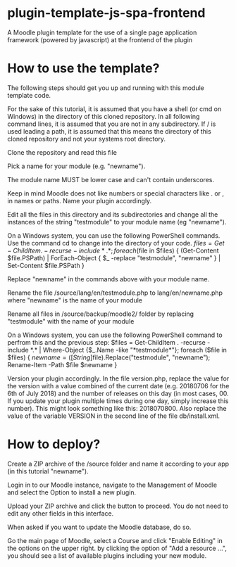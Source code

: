 # plugin-template-js-spa-frontend
A Moodle plugin template for the use of a single page application framework (powered by javascript) at the frontend of the plugin

# How to use the template?
The following steps should get you up and running with this module template code.

For the sake of this tutorial, it is assumed that you have a shell (or cmd on Windows) in the directory of this cloned repository. In all following command lines, it is assumed that you are not in any subdirectory. If / is used leading a path, it is assumed that this means the directory of this cloned repository and not your systems root directory.

Clone the repository and read this file

Pick a name for your module (e.g. "newname").

The module name MUST be lower case and can't contain underscores.

Keep in mind Moodle does not like numbers or special characters like . or , in names or paths. Name your plugin accordingly.

Edit all the files in this directory and its subdirectories and change all the instances of the string "testmodule" to your module name (eg "newname").

On a Windows system, you can use the following PowerShell commands. Use the command cd to change into the directory of your code.
$files = Get-ChildItem . -recurse -include *.* ; foreach ($file in $files) { (Get-Content $file.PSPath) | ForEach-Object { $_ -replace "testmodule", "newname" } | Set-Content $file.PSPath }

Replace "newname" in the commands above with your module name.

Rename the file /source/lang/en/testmodule.php to lang/en/newname.php where "newname" is the name of your module

Rename all files in /source/backup/moodle2/ folder by replacing "testmodule" with the name of your module

On a Windows system, you can use the following PowerShell command to perfrom this and the previous step:
$files = Get-ChildItem . -recurse -include *.* | Where-Object {$_.Name -like "*testmodule*"}; foreach ($file in $files) { $newname = ([String]$file).Replace("testmodule", "newname"); Rename-Item -Path $file $newname }

Version your plugin accordingly. In the file version.php, replace the value for the version with a value combined of the current date (e.g. 20180706 for the 6th of July 2018) and the number of releases on this day (in most cases, 00. If you update your plugin multiple times during one day, simply increase this number). This might look something like this: 2018070800. Also replace the value of the variable VERSION in the second line of the file db/install.xml.

# How to deploy?
Create a ZIP archive of the /source folder and name it according to your app (in this tutorial "newname").

Login in to our Moodle instance, navigate to the Management of Moodle and select the Option to install a new plugin.

Upload your ZIP archive and click the button to proceed. You do not need to edit any other fields in this interface.

When asked if you want to update the Moodle database, do so.

Go the main page of Moodle, select a Course and click "Enable Editing" in the options on the upper right. by clicking the option of "Add a resource ...", you should see a list of available plugins including your new module.

